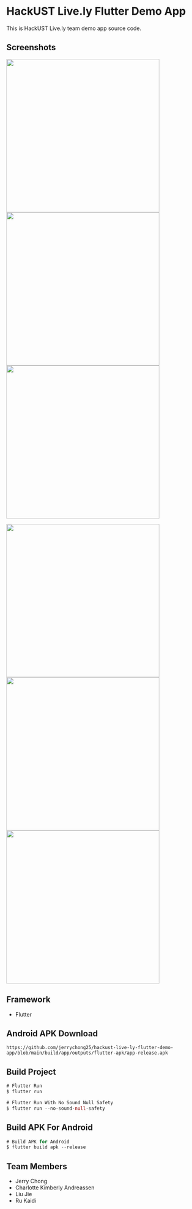 # HackUST Live.ly Flutter Demo App

This is HackUST Live.ly team demo app source code.

## Screenshots
<img src="https://user-images.githubusercontent.com/15714095/163304374-d7baf3bc-1d98-4d08-96d5-cbc8176a1906.jpg" height="400"><img src="https://user-images.githubusercontent.com/15714095/163304403-4add6cd4-858f-49cb-9271-853520507439.jpg" height="400"><img src="https://user-images.githubusercontent.com/15714095/163304415-04b367b2-cdb2-4af7-a8e1-9c0599fbf49d.jpg" height="400">

<img src="https://user-images.githubusercontent.com/15714095/163304431-3746dd7f-6213-45bb-bc9d-807bc6747848.jpg" height="400"><img src="https://user-images.githubusercontent.com/15714095/163304462-14943a35-ad8a-48ab-b8a1-91c7e123726f.jpg" height="400"><img src="https://user-images.githubusercontent.com/15714095/163304485-80a20bae-bdb2-4b71-aa6a-d66f51612131.jpg" height="400">

## Framework
* Flutter

## Android APK Download 
```
https://github.com/jerrychong25/hackust-live-ly-flutter-demo-app/blob/main/build/app/outputs/flutter-apk/app-release.apk
```
## Build Project

```dart
# Flutter Run
$ flutter run

# Flutter Run With No Sound Null Safety
$ flutter run --no-sound-null-safety
```

## Build APK For Android

```dart
# Build APK for Android
$ flutter build apk --release
```

## Team Members
* Jerry Chong
* Charlotte Kimberly Andreassen
* Liu Jie
* Ru Kaidi

